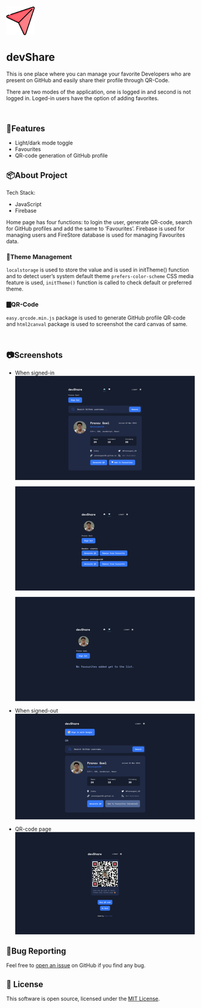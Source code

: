 <p><img src="https://raw.githubusercontent.com/pranavgoel29/devShare-github/main/screenshots/logo.png" alt="logo" width="15%" /></p>
<p>
    <h1>devShare</h1>
</p>

This is one place where you can manage your favorite Developers who are present on GitHub and easily share their profile through QR-Code.

There are two modes of the application, one is logged in and second is not logged in. Loged-in users have the option of adding favorites.

<br>

## 🚀Features

- Light/dark mode toggle
- Favourites
- QR-code generation of GitHub profile


## 📦About Project

Tech Stack:
- JavaScript
- Firebase

Home page has four functions: to login the user, generate QR-code, search for GitHub profiles and  add the same to ‘Favourites’. Firebase is used for managing users and FireStore database is used for managing Favourites data.

### 🎨Theme Management
`localstorage` is used to store the value and is used in initTheme() function and to detect user’s system default theme `prefers-color-scheme` CSS media feature is used, `initTheme()` function is called to check default or preferred theme.

### 🀫QR-Code

`easy.qrcode.min.js` package is used to generate GitHub profile QR-code and `html2canval` package is used to screenshot the card canvas of same.

<br>

## 📷Screenshots
- When signed-in
    ![Home Page Screenshot](./screenshots/homepage-signin.png)

    ![Favourites Page screenshot, when something is present in list](./screenshots/favouritespage-signin.png)

    ![Favourites Page screenshot, when something list is empty](./screenshots/favouritespage-empty-signin.png)

- When signed-out
    ![Home Page Screenshot](./screenshots/homepage.png)

- QR-code page
    ![QR-code Page](./screenshots/qrcode-page.png)

## 🐛Bug Reporting
Feel free to [open an issue](https://github.com/pranavgoel29/devShare-github/issues) on GitHub if you find any bug.


## 📜 License

This software is open source, licensed under the [MIT License](https://github.com/pranavgoel29/devShare-github/blob/main/LICENSE).